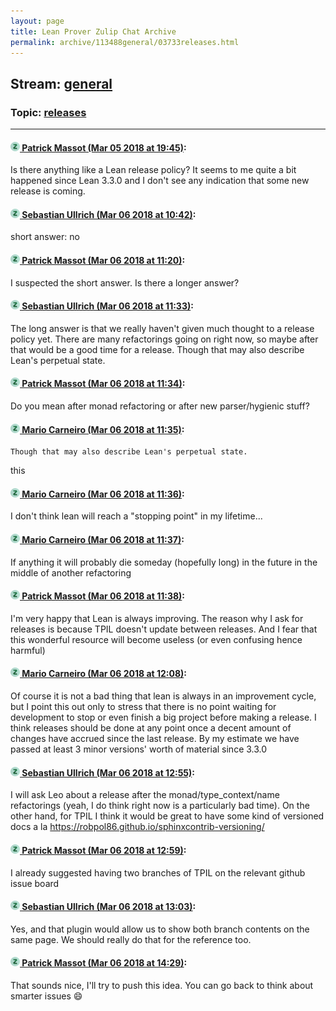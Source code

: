 ```yaml
---
layout: page
title: Lean Prover Zulip Chat Archive 
permalink: archive/113488general/03733releases.html
---
```


## Stream: [general](index.html)
### Topic: [releases](03733releases.html)

---

#### [![Click to go to Zulip](../../assets/img/zulip2.png) Patrick Massot (Mar 05 2018 at 19:45)](https://leanprover.zulipchat.com/#narrow/stream/113488-general/topic/releases/near/123313063):
Is there anything like a Lean release policy? It seems to me quite a bit happened since Lean 3.3.0 and I don't see any indication that some new release is coming.

#### [![Click to go to Zulip](../../assets/img/zulip2.png) Sebastian Ullrich (Mar 06 2018 at 10:42)](https://leanprover.zulipchat.com/#narrow/stream/113488-general/topic/releases/near/123342909):
short answer: no

#### [![Click to go to Zulip](../../assets/img/zulip2.png) Patrick Massot (Mar 06 2018 at 11:20)](https://leanprover.zulipchat.com/#narrow/stream/113488-general/topic/releases/near/123344199):
I suspected the short answer. Is there a longer answer?

#### [![Click to go to Zulip](../../assets/img/zulip2.png) Sebastian Ullrich (Mar 06 2018 at 11:33)](https://leanprover.zulipchat.com/#narrow/stream/113488-general/topic/releases/near/123344597):
The long answer is that we really haven't given much thought to a release policy yet. There are many refactorings going on right now, so maybe after that would be a good time for a release. Though that may also describe Lean's perpetual state.

#### [![Click to go to Zulip](../../assets/img/zulip2.png) Patrick Massot (Mar 06 2018 at 11:34)](https://leanprover.zulipchat.com/#narrow/stream/113488-general/topic/releases/near/123344647):
Do you mean after monad refactoring or after new parser/hygienic stuff?

#### [![Click to go to Zulip](../../assets/img/zulip2.png) Mario Carneiro (Mar 06 2018 at 11:35)](https://leanprover.zulipchat.com/#narrow/stream/113488-general/topic/releases/near/123344665):
```quote
Though that may also describe Lean's perpetual state.
```
this

#### [![Click to go to Zulip](../../assets/img/zulip2.png) Mario Carneiro (Mar 06 2018 at 11:36)](https://leanprover.zulipchat.com/#narrow/stream/113488-general/topic/releases/near/123344716):
I don't think lean will reach a "stopping point" in my lifetime...

#### [![Click to go to Zulip](../../assets/img/zulip2.png) Mario Carneiro (Mar 06 2018 at 11:37)](https://leanprover.zulipchat.com/#narrow/stream/113488-general/topic/releases/near/123344726):
If anything it will probably die someday (hopefully long) in the future in the middle of another refactoring

#### [![Click to go to Zulip](../../assets/img/zulip2.png) Patrick Massot (Mar 06 2018 at 11:38)](https://leanprover.zulipchat.com/#narrow/stream/113488-general/topic/releases/near/123344769):
I'm very happy that Lean is always improving. The reason why I ask for releases is because TPIL doesn't update between releases. And I fear that this wonderful resource will become useless (or even confusing hence harmful)

#### [![Click to go to Zulip](../../assets/img/zulip2.png) Mario Carneiro (Mar 06 2018 at 12:08)](https://leanprover.zulipchat.com/#narrow/stream/113488-general/topic/releases/near/123345794):
Of course it is not a bad thing that lean is always in an improvement cycle, but I point this out only to stress that there is no point waiting for development to stop or even finish a big project before making a release. I think releases should be done at any point once a decent amount of changes have accrued since the last release. By my estimate we have passed at least 3 minor versions' worth of material since 3.3.0

#### [![Click to go to Zulip](../../assets/img/zulip2.png) Sebastian Ullrich (Mar 06 2018 at 12:55)](https://leanprover.zulipchat.com/#narrow/stream/113488-general/topic/releases/near/123347274):
I will ask Leo about a release after the monad/type_context/name refactorings (yeah, I do think right now is a particularly bad time). On the other hand, for TPIL I think it would be great to have some kind of versioned docs a la https://robpol86.github.io/sphinxcontrib-versioning/

#### [![Click to go to Zulip](../../assets/img/zulip2.png) Patrick Massot (Mar 06 2018 at 12:59)](https://leanprover.zulipchat.com/#narrow/stream/113488-general/topic/releases/near/123347386):
I already suggested having two branches of TPIL on the relevant github issue board

#### [![Click to go to Zulip](../../assets/img/zulip2.png) Sebastian Ullrich (Mar 06 2018 at 13:03)](https://leanprover.zulipchat.com/#narrow/stream/113488-general/topic/releases/near/123347502):
Yes, and that plugin would allow us to show both branch contents on the same page. We should really do that for the reference too.

#### [![Click to go to Zulip](../../assets/img/zulip2.png) Patrick Massot (Mar 06 2018 at 14:29)](https://leanprover.zulipchat.com/#narrow/stream/113488-general/topic/releases/near/123350064):
That sounds nice, I'll try to push this idea. You can go back to think about smarter issues :smile:

